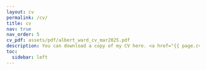 ```yaml
---
layout: cv
permalink: /cv/
title: cv
nav: true
nav_order: 5
cv_pdf: assets/pdf/albert_ward_cv_mar2025.pdf
description: You can download a copy of my CV here. <a href="{{ page.cv_pdf }}" target="_blank">Download my CV</a>
toc:
  sidebar: left
---
```

